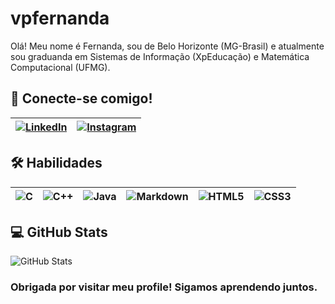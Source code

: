 # vpfernanda 

Olá! Meu nome é Fernanda, sou de Belo Horizonte (MG-Brasil) e atualmente sou graduanda em Sistemas de Informação (XpEducação) e Matemática Computacional (UFMG). 

##  🤝 Conecte-se comigo!

| [![LinkedIn](https://img.shields.io/badge/LinkedIn-DC143C?style=for-the-badge&logo=linkedin&logoColor=FFF)](https://www.linkedin.com/in/fernandavp) | [![Instagram](https://img.shields.io/badge/Instagram-DC143C?style=for-the-badge&logo=instagram&logoColor=FFF)](https://www.instagram.com/vp.nanda/)| 
|----------|----------|

## 🛠️ Habilidades

|![C](https://img.shields.io/badge/C-DC143C?style=for-the-badge&logo=c&logoColor=FFF)|![C++](https://img.shields.io/badge/C%2B%2B-DC143C?style=for-the-badge&logo=c%2B%2B&logoColor=FFF)|![Java](https://img.shields.io/badge/Java-DC143C?style=for-the-badge&logo=java)|![Markdown](https://img.shields.io/badge/Markdown-DC143C?style=for-the-badge&logo=markdown)|![HTML5](https://img.shields.io/badge/HTML5-DC143C?style=for-the-badge&logo=html5&logoColor=FFF)|![CSS3](https://img.shields.io/badge/CSS3-DC143C?style=for-the-badge&logo=css3&logoColor=FFF)
|----------|----------|----------|----------|----------|----------|

## 💻 GitHub Stats

![GitHub Stats](https://github-readme-stats.vercel.app/api?username=vpfernanda&theme=transparent&bg_color=DC143C&border_color=30A3DC&show_icons=true&icon_color=30A3DC&title_color=FFF&text_color=FFF)



### Obrigada por visitar meu profile! Sigamos aprendendo juntos. 